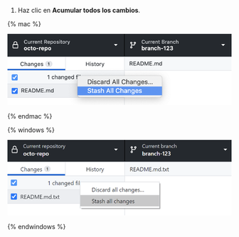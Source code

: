 1. Haz clic en **Acumular todos los cambios**.

  {% mac %}

  ![El objeto de menú de Almacenar todos los cambios](/assets/images/help/desktop/mac-stash-all-changes.png)

  {% endmac %}

  {% windows %}

  ![El objeto de menú de Almacenar todos los cambios](/assets/images/help/desktop/windows-stash-all-changes.png)

  {% endwindows %}